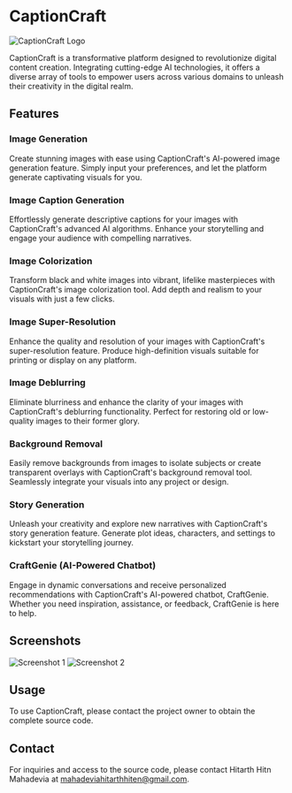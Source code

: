 # CaptionCraft

![CaptionCraft Logo](/path/to/logo.png)

CaptionCraft is a transformative platform designed to revolutionize digital content creation. Integrating cutting-edge AI technologies, it offers a diverse array of tools to empower users across various domains to unleash their creativity in the digital realm.

## Features

### Image Generation
Create stunning images with ease using CaptionCraft's AI-powered image generation feature. Simply input your preferences, and let the platform generate captivating visuals for you.

### Image Caption Generation
Effortlessly generate descriptive captions for your images with CaptionCraft's advanced AI algorithms. Enhance your storytelling and engage your audience with compelling narratives.

### Image Colorization
Transform black and white images into vibrant, lifelike masterpieces with CaptionCraft's image colorization tool. Add depth and realism to your visuals with just a few clicks.

### Image Super-Resolution
Enhance the quality and resolution of your images with CaptionCraft's super-resolution feature. Produce high-definition visuals suitable for printing or display on any platform.

### Image Deblurring
Eliminate blurriness and enhance the clarity of your images with CaptionCraft's deblurring functionality. Perfect for restoring old or low-quality images to their former glory.

### Background Removal
Easily remove backgrounds from images to isolate subjects or create transparent overlays with CaptionCraft's background removal tool. Seamlessly integrate your visuals into any project or design.

### Story Generation
Unleash your creativity and explore new narratives with CaptionCraft's story generation feature. Generate plot ideas, characters, and settings to kickstart your storytelling journey.

### CraftGenie (AI-Powered Chatbot)
Engage in dynamic conversations and receive personalized recommendations with CaptionCraft's AI-powered chatbot, CraftGenie. Whether you need inspiration, assistance, or feedback, CraftGenie is here to help.

## Screenshots
![Screenshot 1](/path/to/screenshot1.png)
![Screenshot 2](/path/to/screenshot2.png)

## Usage
To use CaptionCraft, please contact the project owner to obtain the complete source code.

## Contact
For inquiries and access to the source code, please contact Hitarth Hitn Mahadevia at mahadeviahitarthhiten@gmail.com.

